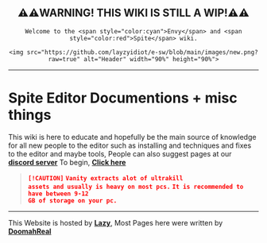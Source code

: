 <div style="text-align: center;">
	<h2>⚠️⚠️WARNING! THIS WIKI IS STILL A WIP!⚠️⚠️</h2>
	
	Welcome to the <span style="color:cyan">Envy</span> and <span style="color:red">Spite</span> wiki.
	
	<img src="https://github.com/layzyidiot/e-sw/blob/main/images/new.png?raw=true" alt="Header" width="90%" height="90%">
</div>

---

# Spite Editor Documentions + misc things

This wiki is here to educate and hopefully be the main source of knowledge for all new people to the editor such as installing and techniques and fixes to the editor and maybe tools, People can also suggest pages at our [<b>discord server</b>](https://discord.gg/RY8J67neJ9) To begin, [<b>Click here</b>](https://layzyidiot.github.io/e-sw/#/setup-editor)

> **<code style="color : red">[!CAUTION]</code>**
> **<code style="color : red">Vanity extracts alot of ultrakill assets and usually is heavy on most pcs.</code>**
**<code style="color : red">It is recommended to have between 9-12 GB of storage on your pc.</code>**
<!-- This thing looks horrible lmao -->

---

This Website is hosted by [<b>Lazy</b>](https://github.com/layzyidiot/e-sw/blob/main/images/lazy.png?raw=true), Most Pages here were written by [<b>DoomahReal</b>](https://github.com/layzyidiot/e-sw/blob/main/images/doomah.png?raw=true)
